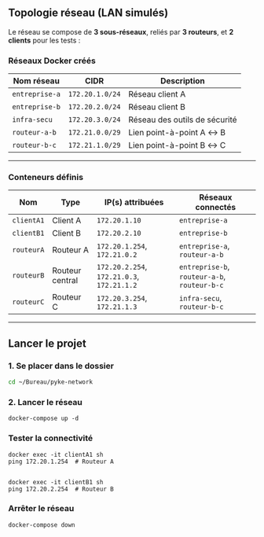 ## Topologie réseau (LAN simulés)

Le réseau se compose de **3 sous-réseaux**, reliés par **3 routeurs**, et **2 clients** pour les tests :

### Réseaux Docker créés

| Nom réseau           | CIDR            | Description                    |
|----------------------|-----------------|--------------------------------|
| `entreprise-a`       | `172.20.1.0/24` | Réseau client A                |
| `entreprise-b`       | `172.20.2.0/24` | Réseau client B                |
| `infra-secu`         | `172.20.3.0/24` | Réseau des outils de sécurité |
| `routeur-a-b`        | `172.21.0.0/29` | Lien point-à-point A ↔ B       |
| `routeur-b-c`        | `172.21.1.0/29` | Lien point-à-point B ↔ C       |

---

### Conteneurs définis

| Nom          | Type         | IP(s) attribuées                          | Réseaux connectés                  |
|--------------|--------------|-------------------------------------------|------------------------------------|
| `clientA1`   | Client A      | `172.20.1.10`                             | `entreprise-a`                     |
| `clientB1`   | Client B      | `172.20.2.10`                             | `entreprise-b`                     |
| `routeurA`   | Routeur A     | `172.20.1.254`, `172.21.0.2`              | `entreprise-a`, `routeur-a-b`      |
| `routeurB`   | Routeur central | `172.20.2.254`, `172.21.0.3`, `172.21.1.2`| `entreprise-b`, `routeur-a-b`, `routeur-b-c` |
| `routeurC`   | Routeur C     | `172.20.3.254`, `172.21.1.3`              | `infra-secu`, `routeur-b-c`        |

---

##  Lancer le projet

###  1. Se placer dans le dossier

```bash
cd ~/Bureau/pyke-network
```

### 2. Lancer le réseau

```
docker-compose up -d
```

### Tester la connectivité

```
docker exec -it clientA1 sh
ping 172.20.1.254  # Routeur A


docker exec -it clientB1 sh
ping 172.20.2.254  # Routeur B
```

### Arrêter le réseau

```
docker-compose down
```
